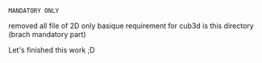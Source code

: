 	MANDATORY ONLY
removed all file of 2D
only basique requirement for cub3d is this directory (brach mandatory part)


Let's finished this work ;D
